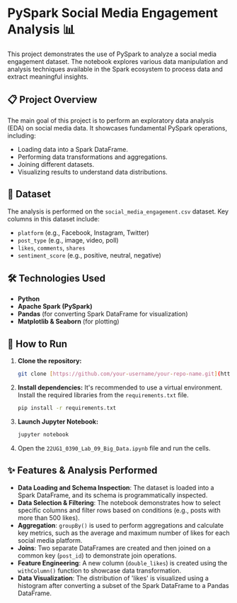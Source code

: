# PySpark Social Media Engagement Analysis 📊

This project demonstrates the use of PySpark to analyze a social media engagement dataset. The notebook explores various data manipulation and analysis techniques available in the Spark ecosystem to process data and extract meaningful insights.

## 📋 Project Overview

The main goal of this project is to perform an exploratory data analysis (EDA) on social media data. It showcases fundamental PySpark operations, including:
* Loading data into a Spark DataFrame.
* Performing data transformations and aggregations.
* Joining different datasets.
* Visualizing results to understand data distributions.

## 💾 Dataset

The analysis is performed on the `social_media_engagement.csv` dataset. Key columns in this dataset include:
* `platform` (e.g., Facebook, Instagram, Twitter)
* `post_type` (e.g., image, video, poll)
* `likes`, `comments`, `shares`
* `sentiment_score` (e.g., positive, neutral, negative)

## 🛠️ Technologies Used

* **Python**
* **Apache Spark (PySpark)**
* **Pandas** (for converting Spark DataFrame for visualization)
* **Matplotlib & Seaborn** (for plotting)

## 🚀 How to Run

1.  **Clone the repository:**
    ```bash
    git clone [https://github.com/your-username/your-repo-name.git](https://github.com/your-username/your-repo-name.git)
    ```
2.  **Install dependencies:**
    It's recommended to use a virtual environment. Install the required libraries from the `requirements.txt` file.
    ```bash
    pip install -r requirements.txt
    ```
3.  **Launch Jupyter Notebook:**
    ```bash
    jupyter notebook
    ```
4.  Open the `22UG1_0390_Lab_09_Big_Data.ipynb` file and run the cells.

## ✨ Features & Analysis Performed

* **Data Loading and Schema Inspection**: The dataset is loaded into a Spark DataFrame, and its schema is programmatically inspected.
* **Data Selection & Filtering**: The notebook demonstrates how to select specific columns and filter rows based on conditions (e.g., posts with more than 500 likes).
* **Aggregation**: `groupBy()` is used to perform aggregations and calculate key metrics, such as the average and maximum number of likes for each social media platform.
* **Joins**: Two separate DataFrames are created and then joined on a common key (`post_id`) to demonstrate join operations.
* **Feature Engineering**: A new column (`double_likes`) is created using the `withColumn()` function to showcase data transformation.
* **Data Visualization**: The distribution of 'likes' is visualized using a histogram after converting a subset of the Spark DataFrame to a Pandas DataFrame.
